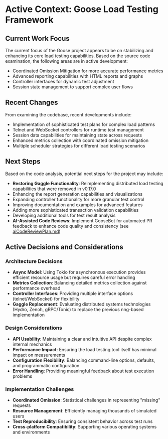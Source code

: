 # Active Context: Goose Load Testing Framework

## Current Work Focus
The current focus of the Goose project appears to be on stabilizing and enhancing its core load testing capabilities. Based on the source code examination, the following areas are in active development:

- Coordinated Omission Mitigation for more accurate performance metrics
- Advanced reporting capabilities with HTML reports and graphs
- Controller interfaces for dynamic test adjustment
- Session state management to support complex user flows

## Recent Changes
From examining the codebase, recent developments include:

- Implementation of sophisticated test plans for complex load patterns
- Telnet and WebSocket controllers for runtime test management
- Session data capabilities for maintaining state across requests
- Enhanced metrics collection with coordinated omission mitigation
- Multiple scheduler strategies for different load testing scenarios

## Next Steps
Based on the code analysis, potential next steps for the project may include:

- **Restoring Gaggle Functionality**: Reimplementing distributed load testing capabilities that were removed in v0.17.0
- Enhancing the report generation capabilities and visualizations
- Expanding controller functionality for more granular test control
- Improving documentation and examples for advanced features
- Adding more sophisticated transaction validation capabilities
- Developing additional tools for test result analysis
- **AI-Assisted Code Reviews**: Implement GooseBot for automated PR feedback to enhance code quality and consistency (see [aiCodeReviewPlan.md](./aiCodeReviewPlan.md))

## Active Decisions and Considerations

### Architecture Decisions
- **Async Model**: Using Tokio for asynchronous execution provides efficient resource usage but requires careful error handling
- **Metrics Collection**: Balancing detailed metrics collection against performance overhead
- **Controller Interfaces**: Providing multiple interface options (telnet/WebSocket) for flexibility
- **Gaggle Replacement**: Evaluating distributed systems technologies (Hydro, Zenoh, gRPC/Tonic) to replace the previous nng-based implementation

### Design Considerations
- **API Usability**: Maintaining a clear and intuitive API despite complex internal mechanics
- **Performance Impact**: Ensuring the load testing tool itself has minimal impact on measurements
- **Configuration Flexibility**: Balancing command-line options, defaults, and programmatic configuration
- **Error Handling**: Providing meaningful feedback about test execution problems

### Implementation Challenges
- **Coordinated Omission**: Statistical challenges in representing "missing" requests
- **Resource Management**: Efficiently managing thousands of simulated users
- **Test Reproducibility**: Ensuring consistent behavior across test runs
- **Cross-platform Compatibility**: Supporting various operating systems and environments
